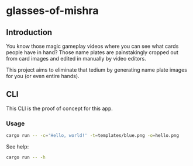 # glasses-of-mishra

## Introduction

You know those magic gameplay videos where you can see what cards people have in hand? Those name plates are painstakingly cropped out from card images and edited in manually by video editors.

This project aims to eliminate that tedium by generating name plate images for you (or even entire hands).

## CLI

This CLI is the proof of concept for this app.

### Usage

```sh
cargo run -- -c='Hello, world!' -t=templates/blue.png -o=hello.png
```

See help:

```sh
cargo run -- -h
```
